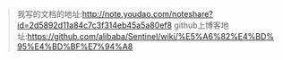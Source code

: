 >我写的文档的地址:http://note.youdao.com/noteshare?id=2d5892d11a84c7c3f314eb45a5a80ef8
>github上博客地址:https://github.com/alibaba/Sentinel/wiki/%E5%A6%82%E4%BD%95%E4%BD%BF%E7%94%A8